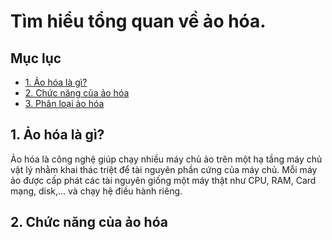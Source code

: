 # Tìm hiểu tổng quan về ảo hóa.

## Mục lục

- [1. Ảo hóa là gì?](#gioithieu)
- [2. Chức năng của ảo hóa](#chucnang)
- [3. Phân loại ảo hóa](#phanloai)




## <a name ="gioithieu"> </a> 1. Ảo hóa là gì?

Ảo hóa là công nghệ giúp chạy nhiều máy chủ ảo trên một hạ tầng máy chủ vật lý nhằm khai thác triệt để tài nguyên phần cứng của máy chủ. Mỗi máy ảo được cấp phát các tài nguyên giống một máy thật như CPU, RAM, Card mạng, disk,... và chạy hệ điều hành riêng.


## <a name="chucnang"> </a> 2. Chức năng của ảo hóa
